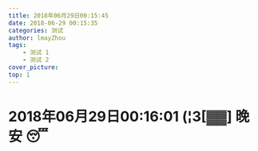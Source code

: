 ```yaml
---
title: 2018年06月29日00:15:45
date: 2018-06-29 00:15:35
categories: 测试
author: lmayZhou
tags:
    - 测试 1
    - 测试 2
cover_picture: 
top: 1
---
```

# 2018年06月29日00:16:01 (¦3[▓▓] 晚安 😴